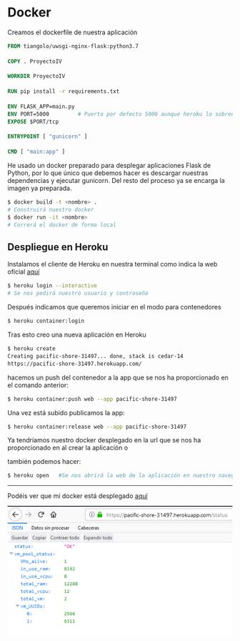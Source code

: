 # Docker

Creamos el dockerfile de nuestra aplicación

```dockerfile
FROM tiangolo/uwsgi-nginx-flask:python3.7

COPY . ProyectoIV

WORKDIR ProyectoIV

RUN pip install -r requirements.txt

ENV FLASK_APP=main.py
ENV PORT=5000         # Puerto por defecto 5000 aunque heroku lo sobreescribirá
EXPOSE $PORT/tcp

ENTRYPOINT [ "gunicorn" ]

CMD [ "main:app" ]
```

He usado un docker preparado para desplegar aplicaciones Flask de Python, por lo que único que debemos hacer es descargar nuestras dependencias y ejecutar gunicorn. Del resto del proceso ya se encarga la imagen ya preparada.

```bash
$ docker build -t <nombre> .
# Construirá nuestro docker
$ docker run -it <nombre>
# Correrá el docker de forma local
```



## Despliegue en Heroku

Instalamos el cliente de Heroku en nuestra terminal como indica la web oficial [aquí](https://devcenter.heroku.com/articles/heroku-cli#download-and-install)

```bash
$ heroku login --interactive
# Se nos pedirá nuestro usuario y contraseña
```

Después indicamos que queremos iniciar en el modo para contenedores

```bash
$ heroku container:login
```

Tras esto creo una nueva aplicación en Heroku 

```bash
$ heroku create
Creating pacific-shore-31497... done, stack is cedar-14
https://pacific-shore-31497.herokuapp.com/
```

hacemos un push del contenedor a la app que se nos ha proporcionado en el comando anterior:

```bash
$ heroku container:push web --app pacific-shore-31497
```

Una vez está subido publicamos la app:

```bash
$ heroku container:release web --app pacific-shore-31497
```

Ya tendríamos nuestro docker desplegado en la url que se nos ha proporcionado en al crear la aplicación o 

también podemos hacer:

```bash
$ heroku open	#Se nos abrirá la web de la aplicación en nuestro navegador 
```

---

Podéis ver que mi docker está desplegado [aquí](https://pacific-shore-31497.herokuapp.com/status)

![Despliegue docker](https://raw.githubusercontent.com/jcpulido97/ProyectoIV/master/doc/img/despliegue_docker.PNG)

